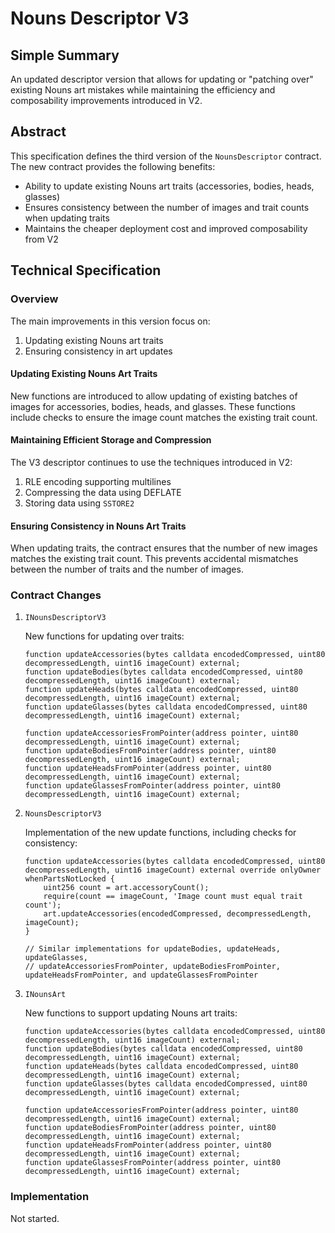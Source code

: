# Nouns Descriptor V3

## Simple Summary

An updated descriptor version that allows for updating or "patching over" existing Nouns art mistakes while maintaining the efficiency and composability improvements introduced in V2.

## Abstract

This specification defines the third version of the `NounsDescriptor` contract. The new contract provides the following benefits:

- Ability to update existing Nouns art traits (accessories, bodies, heads, glasses)
- Ensures consistency between the number of images and trait counts when updating traits
- Maintains the cheaper deployment cost and improved composability from V2

## Technical Specification

### Overview

The main improvements in this version focus on:

1. Updating existing Nouns art traits
2. Ensuring consistency in art updates

#### Updating Existing Nouns Art Traits

New functions are introduced to allow updating of existing batches of images for accessories, bodies, heads, and glasses. These functions include checks to ensure the image count matches the existing trait count.

#### Maintaining Efficient Storage and Compression

The V3 descriptor continues to use the techniques introduced in V2:

1. RLE encoding supporting multilines
2. Compressing the data using DEFLATE
3. Storing data using `SSTORE2`

#### Ensuring Consistency in Nouns Art Traits

When updating traits, the contract ensures that the number of new images matches the existing trait count. This prevents accidental mismatches between the number of traits and the number of images.

### Contract Changes

1. `INounsDescriptorV3`

   New functions for updating over traits:

   ```solidity
   function updateAccessories(bytes calldata encodedCompressed, uint80 decompressedLength, uint16 imageCount) external;
   function updateBodies(bytes calldata encodedCompressed, uint80 decompressedLength, uint16 imageCount) external;
   function updateHeads(bytes calldata encodedCompressed, uint80 decompressedLength, uint16 imageCount) external;
   function updateGlasses(bytes calldata encodedCompressed, uint80 decompressedLength, uint16 imageCount) external;

   function updateAccessoriesFromPointer(address pointer, uint80 decompressedLength, uint16 imageCount) external;
   function updateBodiesFromPointer(address pointer, uint80 decompressedLength, uint16 imageCount) external;
   function updateHeadsFromPointer(address pointer, uint80 decompressedLength, uint16 imageCount) external;
   function updateGlassesFromPointer(address pointer, uint80 decompressedLength, uint16 imageCount) external;
   ```

2. `NounsDescriptorV3`

   Implementation of the new update functions, including checks for consistency:

   ```solidity
   function updateAccessories(bytes calldata encodedCompressed, uint80 decompressedLength, uint16 imageCount) external override onlyOwner whenPartsNotLocked {
       uint256 count = art.accessoryCount();
       require(count == imageCount, 'Image count must equal trait count');
       art.updateAccessories(encodedCompressed, decompressedLength, imageCount);
   }

   // Similar implementations for updateBodies, updateHeads, updateGlasses,
   // updateAccessoriesFromPointer, updateBodiesFromPointer, updateHeadsFromPointer, and updateGlassesFromPointer
   ```

3. `INounsArt`

   New functions to support updating Nouns art traits:

   ```solidity
   function updateAccessories(bytes calldata encodedCompressed, uint80 decompressedLength, uint16 imageCount) external;
   function updateBodies(bytes calldata encodedCompressed, uint80 decompressedLength, uint16 imageCount) external;
   function updateHeads(bytes calldata encodedCompressed, uint80 decompressedLength, uint16 imageCount) external;
   function updateGlasses(bytes calldata encodedCompressed, uint80 decompressedLength, uint16 imageCount) external;

   function updateAccessoriesFromPointer(address pointer, uint80 decompressedLength, uint16 imageCount) external;
   function updateBodiesFromPointer(address pointer, uint80 decompressedLength, uint16 imageCount) external;
   function updateHeadsFromPointer(address pointer, uint80 decompressedLength, uint16 imageCount) external;
   function updateGlassesFromPointer(address pointer, uint80 decompressedLength, uint16 imageCount) external;
   ```

### Implementation

Not started.
